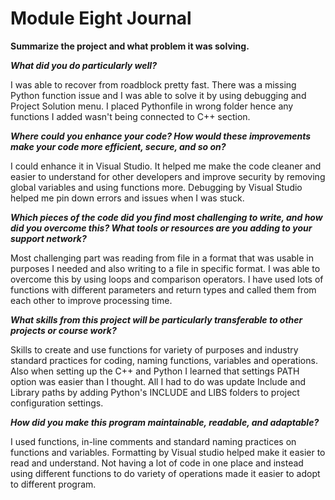 # Module Eight Journal

**Summarize the project and what problem it was solving.**

***What did you do particularly well?***

I was able to recover from roadblock pretty fast. There was a missing Python function issue and I was able to solve it by using debugging and Project Solution menu. I placed Pythonfile in wrong folder hence any functions I added wasn't being connected to C++ section.

***Where could you enhance your code? How would these improvements make your code more efficient, secure, and so on?***

I could enhance it in Visual Studio. It helped me  make the code cleaner and easier to understand for other developers and improve security by removing global variables and using functions more. Debugging by Visual Studio helped me pin down errors and issues when I was stuck.

***Which pieces of the code did you find most challenging to write, and how did you overcome this? What tools or resources are you adding to your support network?***

Most challenging part was reading from file in a format that was usable in purposes I needed and also writing to a file in specific format. I was able to overcome this by using loops and comparison operators. I have used lots of functions with different parameters and return types and called them from each other to improve processing time.

***What skills from this project will be particularly transferable to other projects or course work?***

Skills to create and use functions for variety of purposes and industry standard practices for coding, naming functions, variables and operations. Also when setting up the C++ and Python I learned that settings PATH option was easier than I thought. All I had to do was update Include and Library paths by adding Python's INCLUDE and LIBS folders to project configuration settings.

***How did you make this program maintainable, readable, and adaptable?***

I used functions, in-line comments and standard naming practices on functions and variables. Formatting by Visual studio helped make it easier to read and understand. Not having a lot of code in one place and instead using different functions to do variety of operations made it easier to adopt to different program. 

